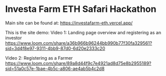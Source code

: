 # Investa Farm ETH Safari Hackathon

Main site can be found at: https://investafarm-eth.vercel.app/ 

This is the site demo: 
Video 1: Landing page overview and registering as an investor
https://www.loom.com/share/a36b966b96244bb990b77f30fa329561?sid=3d4f8e97-9311-4bb9-87d0-6d20e2333c20 

Video 2: Registering as a Farmer 
https://www.loom.com/share/89a8d44f9c7e4921ad8d75e8b2955189?sid=51a0c57e-1bae-4b5c-a806-ae4ab5b4c2d8 



